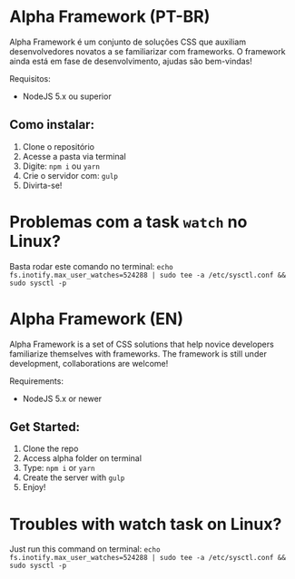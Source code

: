 # Alpha Framework (PT-BR)

Alpha Framework é um conjunto de soluções CSS que auxiliam desenvolvedores novatos a se familiarizar com frameworks. O framework ainda está em fase de desenvolvimento, ajudas são bem-vindas!

Requisitos:
 - NodeJS 5.x ou superior

## Como instalar:

1. Clone o repositório
2. Acesse a pasta via terminal
3. Digite: `npm i` ou `yarn`
4. Crie o servidor com: `gulp`
5. Divirta-se!

# Problemas com a task `watch` no Linux?

Basta rodar este comando no terminal:
`echo fs.inotify.max_user_watches=524288 | sudo tee -a /etc/sysctl.conf && sudo sysctl -p`


# Alpha Framework (EN)

Alpha Framework is a set of CSS solutions that help novice developers familiarize themselves with frameworks. The framework is still under development, collaborations are welcome!

Requirements:
 - NodeJS 5.x or newer

## Get Started:

1. Clone the repo
2. Access alpha folder on terminal
3. Type: `npm i` or `yarn`
4. Create the server with `gulp`
5. Enjoy!

# Troubles with watch task on Linux?

Just run this command on terminal:
`echo fs.inotify.max_user_watches=524288 | sudo tee -a /etc/sysctl.conf && sudo sysctl -p`

